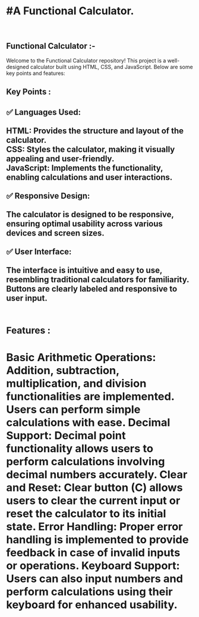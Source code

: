 <h1>#A Functional Calculator.</h1>
<br>
<h2>Functional Calculator :- </h2>
Welcome to the Functional Calculator repository! This project is a well-designed calculator built using HTML, CSS, and JavaScript. Below are some key points and features:
<br>
<h2>Key Points :<h2>
✅ Languages Used:
  <br>
  <br>
HTML: Provides the structure and layout of the calculator.
  <br>
CSS: Styles the calculator, making it visually appealing and user-friendly.
  <br>
JavaScript: Implements the functionality, enabling calculations and user interactions.
  <br>
  <br>
✅ Responsive Design:
  <br>
  <br>
The calculator is designed to be responsive, ensuring optimal usability across various devices and screen sizes.
  <br>
  <br>
✅ User Interface:
  <br>
  <br>
The interface is intuitive and easy to use, resembling traditional calculators for familiarity.
Buttons are clearly labeled and responsive to user input.
<br>
<br>
<bold><h3>Features :<bold><h3>
Basic Arithmetic Operations:
Addition, subtraction, multiplication, and division functionalities are implemented.
Users can perform simple calculations with ease.
Decimal Support:
Decimal point functionality allows users to perform calculations involving decimal numbers accurately.
Clear and Reset:
Clear button (C) allows users to clear the current input or reset the calculator to its initial state.
Error Handling:
Proper error handling is implemented to provide feedback in case of invalid inputs or operations.
Keyboard Support:
Users can also input numbers and perform calculations using their keyboard for enhanced usability.

